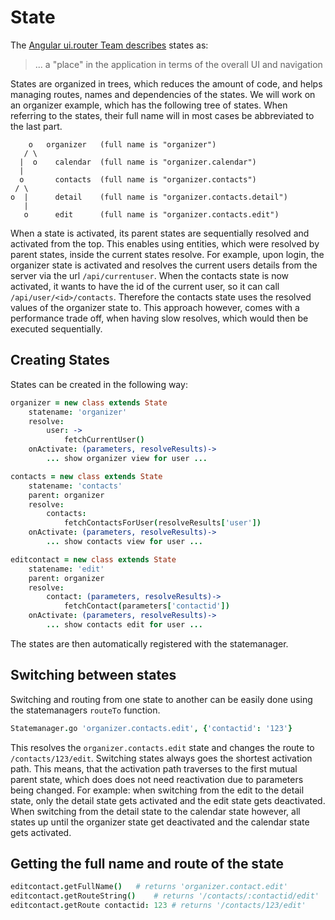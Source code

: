 # State

The [Angular ui.router Team describes]() states as:
>  ... a "place" in the application in terms of the overall UI and navigation

States are organized in trees, which reduces the amount of code, and helps managing routes, names and dependencies of the states.
We will work on an organizer example, which has the following tree of states. When referring to the states, their full name will in most cases be abbreviated to the last part.

```
    o   organizer   (full name is "organizer")
   / \
  |  o    calendar  (full name is "organizer.calendar")
  |
  o       contacts  (full name is "organizer.contacts")
 / \
o  |      detail    (full name is "organizer.contacts.detail")
   |
   o      edit      (full name is "organizer.contacts.edit")
```
When a state is activated, its parent states are sequentially resolved and activated from the top.
This enables using entities, which were resolved by parent states, inside the current states resolve.
For example, upon login, the organizer state is activated and resolves the current users details from the server via the url `/api/currentuser`. When the contacts state is now
activated, it wants to have the id of the current user, so it can call `/api/user/<id>/contacts`. Therefore the contacts state uses the resolved values of the organizer state to.
This approach however, comes with a performance trade off, when having slow resolves, which would then be executed sequentially.

## Creating States
States can be created in the following way:
```coffeescript
organizer = new class extends State
    statename: 'organizer'
    resolve:
        user: ->
            fetchCurrentUser()
    onActivate: (parameters, resolveResults)->
        ... show organizer view for user ...

contacts = new class extends State
    statename: 'contacts'
    parent: organizer
    resolve:
        contacts:
            fetchContactsForUser(resolveResults['user'])
    onActivate: (parameters, resolveResults)->
        ... show contacts view for user ...

editcontact = new class extends State
    statename: 'edit'
    parent: organizer
    resolve:
        contact: (parameters, resolveResults)->
            fetchContact(parameters['contactid'])
    onActivate: (parameters, resolveResults)->
        ... show contacts edit for user ...
```

The states are then automatically registered with the statemanager.

## Switching between states
Switching and routing from one state to another can be easily done using the statemanagers `routeTo` function.
```coffeescript
Statemanager.go 'organizer.contacts.edit', {'contactid': '123'}
```
This resolves the `organizer.contacts.edit` state and changes the route to `/contacts/123/edit`.
Switching states always goes the shortest activation path. This means, that the activation path traverses to the first mutual parent state, which does does not need reactivation
due to parameters being changed. For example: when switching from the edit to the detail state, only the detail state gets activated and the edit state gets deactivated. When
switching from the detail state to the calendar state however, all states up until the organizer state get deactivated and the calendar state gets activated.

## Getting the full name and route of the state
```coffeescript
editcontact.getFullName()   # returns 'organizer.contact.edit'
editcontact.getRouteString()    # returns '/contacts/:contactid/edit'
editcontact.getRoute contactid: 123 # returns '/contacts/123/edit'
```